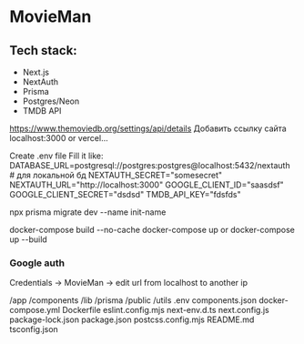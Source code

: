 # MovieMan

## Tech stack:
- Next.js
- NextAuth
- Prisma
- Postgres/Neon
- TMDB API

https://www.themoviedb.org/settings/api/details 
Добавить ссылку сайта localhost:3000 or vercel...

Create .env file
Fill it like: 
DATABASE_URL=postgresql://postgres:postgres@localhost:5432/nextauth #  для локальной бд
NEXTAUTH_SECRET="somesecret"
NEXTAUTH_URL="http://localhost:3000"
GOOGLE_CLIENT_ID="saasdsf"
GOOGLE_CLIENT_SECRET="dsdsd"
TMDB_API_KEY="fdsfds"


npx prisma migrate dev --name init-name


docker-compose build --no-cache
docker-compose up
or
docker-compose up --build


### Google auth

Credentials -> MovieMan -> edit url from localhost to another ip


/app
/components
/lib
/prisma
/public
/utils
.env
components.json
docker-compose.yml
Dockerfile
eslint.config.mjs
next-env.d.ts
next.config.js
package-lock.json
package.json
postcss.config.mjs
README.md
tsconfig.json


